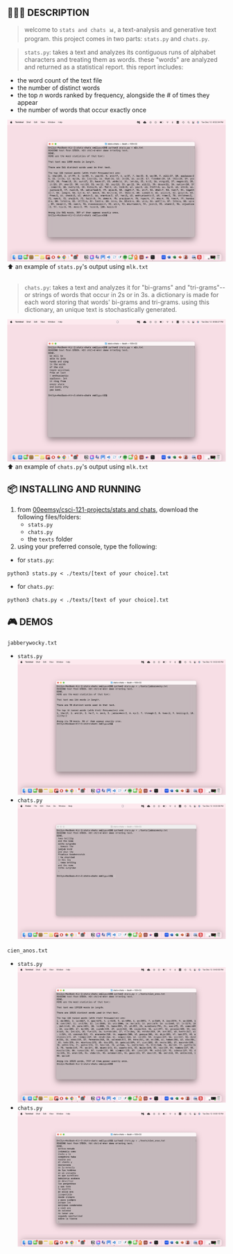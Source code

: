 ## 👩🏻‍💻 DESCRIPTION
> welcome to `stats and chats 📊`, a text-analysis and generative text program. this project comes in two parts: `stats.py` and `chats.py`.

> `stats.py`: takes a text and analyzes its contiguous runs of alphabet characters and treating them as words. these "words" are analyzed and returned as a statistical report.
this report includes:
* the word count of the text file
* the number of distinct words
* the top _n_ words ranked by frequency, alongside the # of times they appear
* the number of words that occur exactly once

![](./visuals/mlk-stats)
⬆️ an example of `stats.py`'s output using `mlk.txt`
<br>
<br>
> `chats.py`: takes a text and analyzes it for "bi-grams" and "tri-grams"-- or strings of words that occur in 2s or in 3s. a dictionary is made for each word storing that words' bi-grams and tri-grams. using this dictionary, an unique text is stochastically generated.

![](./visuals/mlk-chats)
⬆️ an example of `chats.py`'s output using `mlk.txt`

##  📦 INSTALLING AND RUNNING 
1. from [00eemsy/csci-121-projects/stats and chats](https://github.com/00eemsy/csci-121-projects/tree/main/stats%20and%20chats), download the following files/folders:
   * `stats.py`
   * `chats.py`
   * the `texts` folder
2. using your preferred console, type the following:
* for `stats.py`:
```
python3 stats.py < ./texts/[text of your choice].txt
```
* for `chats.py`:
```
python3 chats.py < ./texts/[text of your choice].txt
```  
   

## 🎮 DEMOS 
`jabberywocky.txt`
* `stats.py`
  ![](./visuals/jabberywocky-stats)
* `chats.py`
  ![](./visuals/jabberywocky-chats)

`cien_anos.txt`
* `stats.py`
  ![](./visuals/cien-anos-stats)
* `chats.py`
  ![](./visuals/cien-anos-chats)
